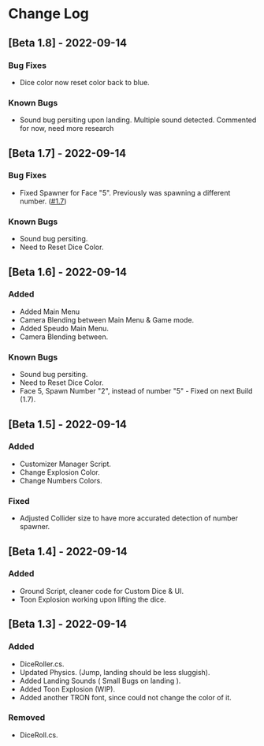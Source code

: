 # Change Log

<a name="v0.15.1"></a>
## [Beta 1.8] - 2022-09-14
### Bug Fixes
- Dice color now reset color back to blue.
### Known Bugs
- Sound bug persiting upon landing. Multiple sound detected. Commented for now, need more research

<a name="v0.15.1"></a>
## [Beta 1.7] - 2022-09-14
### Bug Fixes
- Fixed Spawner for Face "5". Previously was spawning a different number. ([#1.7](https://github.com/Noir-Road/Dice-Simulator/commit/83bf95a5b153727ee0ef1d2ee2e5a6761b945830))
### Known Bugs
- Sound bug persiting.
- Need to Reset Dice Color.

<a name="v0.15.1"></a>
## [Beta 1.6] - 2022-09-14
### Added
- Added Main Menu
- Camera Blending between Main Menu & Game mode.
- Added Speudo Main Menu.
- Camera Blending between.
### Known Bugs
- Sound bug persiting.
- Need to Reset Dice Color.
- Face 5, Spawn Number "2", instead of number "5" - Fixed on next Build (1.7).

<a name="v0.15.1"></a>
## [Beta 1.5] - 2022-09-14
### Added
- Customizer Manager Script.
- Change Explosion Color.
- Change Numbers Colors.
### Fixed
- Adjusted Collider size to have more accurated detection of number spawner.

<a name="v0.15.1"></a>
## [Beta 1.4] - 2022-09-14
### Added
- Ground Script, cleaner code for Custom Dice & UI.
- Toon Explosion working upon lifting the dice.

<a name="v0.15.1"></a>
## [Beta 1.3] - 2022-09-14
### Added
- DiceRoller.cs.
- Updated Physics. (Jump, landing should be less sluggish).
- Added Landing Sounds ( Small Bugs on landing ).
- Added Toon Explosion (WIP).
- Added another TRON font, since could not change the color of it.
### Removed
- DiceRoll.cs.